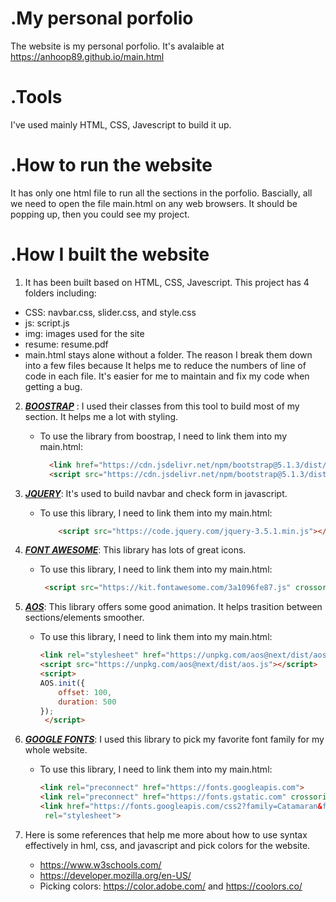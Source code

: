 # .My personal porfolio
The website is my personal porfolio. It's avalaible at https://anhoop89.github.io/main.html
# .Tools
I've used mainly HTML, CSS, Javescript to build it up. 
# .How to run the website
It has only one html file to run all the sections in the porfolio. Bascially, all we need to open the file main.html on any web browsers. It should be popping up, then you could see my project. 
# .How I built the website
1. It has been built based on HTML, CSS, Javescript. This project has 4 folders including:
- CSS: navbar.css, slider.css, and style.css
- js: script.js
- img: images used for the site
- resume: resume.pdf
- main.html stays alone without a folder. 
The reason I break them down into a few files because It helps me to reduce the numbers of line of code in each file. It's easier for me to maintain and fix my code when getting a bug. 
2. [***BOOSTRAP***](https://getbootstrap.com/) : I used their classes from this tool to build most of my section. It helps me a lot with styling. 

    - To use the library from boostrap, I need to link them into my main.html:

        ```html
          <link href="https://cdn.jsdelivr.net/npm/bootstrap@5.1.3/dist/css/bootstrap.min.css" rel="stylesheet">
          <script src="https://cdn.jsdelivr.net/npm/bootstrap@5.1.3/dist/js/bootstrap.bundle.min.js"></script>

3. [***JQUERY***](https://jquery.com/): It's used to build navbar and check form in javascript. 
    - To use this library, I need to link them into my main.html:
        ```html
            <script src="https://code.jquery.com/jquery-3.5.1.min.js"></script>

4. [***FONT AWESOME***](https://fontawesome.com/): This library has lots of great icons.
    - To use this library, I need to link them into my main.html:
        ```html
         <script src="https://kit.fontawesome.com/3a1096fe87.js" crossorigin="anonymous"></script>

5.  [***AOS***](https://michalsnik.github.io/aos/): This library offers some good animation. It helps trasition between sections/elements smoother.

      - To use this library, I need to link them into my main.html:

        ```html
        <link rel="stylesheet" href="https://unpkg.com/aos@next/dist/aos.css" />
        <script src="https://unpkg.com/aos@next/dist/aos.js"></script>
        <script>
        AOS.init({
            offset: 100,
            duration: 500
        });
         </script>
        ```
 6. [***GOOGLE FONTS***](https://fonts.google.com/): I used this library to pick my favorite font family for my whole website. 
      - To use this library, I need to link them into my main.html:
         
         ```html
         <link rel="preconnect" href="https://fonts.googleapis.com">
         <link rel="preconnect" href="https://fonts.gstatic.com" crossorigin>
         <link href="https://fonts.googleapis.com/css2?family=Catamaran&family=Nanum+Gothic+Coding&display=swap"
          rel="stylesheet">
         
     
7. Here is some references that help me more about how to use syntax effectively in hml, css, and javascript and pick colors for the website. 
    - https://www.w3schools.com/
    - https://developer.mozilla.org/en-US/
    - Picking colors: https://color.adobe.com/ and https://coolors.co/

